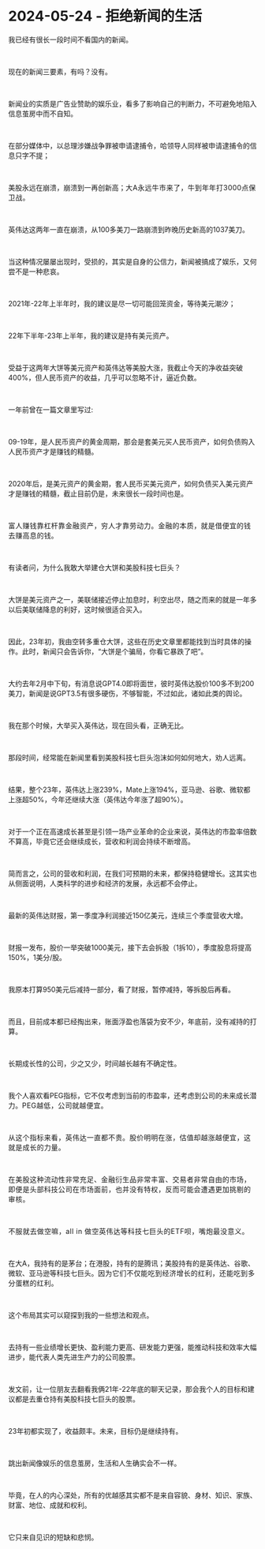 # 2024-05-24 - 拒绝新闻的生活

<p style="visibility: visible;">我已经有很长一段时间不看国内的新闻。</p><p style="visibility: visible;"><br style="visibility: visible;"></p><p style="visibility: visible;">现在的新闻三要素，有吗？没有。</p><p style="visibility: visible;"><br style="visibility: visible;"></p><p style="visibility: visible;">新闻业的实质是广告业赞助的娱乐业，看多了影响自己的判断力，不可避免地陷入信息茧房中而不自知。</p><p style="visibility: visible;"><br style="visibility: visible;"></p><p style="visibility: visible;">在部分媒体中，以总理涉嫌战争罪被申请逮捕令，哈领导人同样被申请逮捕令的信息只字不提；</p><p style="visibility: visible;"><br style="visibility: visible;"></p><p style="visibility: visible;">美股永远在崩溃，崩溃到一再创新高；<span style="background-color: transparent; letter-spacing: 0.034em; caret-color: var(--weui-BRAND); visibility: visible;">大A永远牛市来了，牛到年年打3000点保卫战。</span></p><p style="visibility: visible;"><br style="visibility: visible;"></p><p style="visibility: visible;">英伟达这两年一直在崩溃，从100多美刀一路崩溃到昨晚历史新高的1037美刀。</p><p style="visibility: visible;"><br style="visibility: visible;"></p><p style="visibility: visible;">当这种情况屡屡出现时，受损的，其实是自身的公信力，新闻被搞成了娱乐，又何尝不是一种悲哀。</p><p style="visibility: visible;"><br style="visibility: visible;"></p><p style="visibility: visible;">2021年-22年上半年时，我的建议是尽一切可能回笼资金，等待美元潮汐；</p><p style="visibility: visible;"><br style="visibility: visible;"></p><p style="visibility: visible;">22年下半年-23年上半年，我的建议是持有美元资产。</p><p style="visibility: visible;"><br style="visibility: visible;"></p><p style="visibility: visible;">受益于这两年大饼等美元资产和英伟达等美股大涨，我截止今天的净收益突破400%，但人民币资产的收益，几乎可以忽略不计，逼近负数。</p><p style="visibility: visible;"><br style="visibility: visible;"></p><p style="visibility: visible;">一年前曾在一篇文章里写过:</p><p style="visibility: visible;"><br style="visibility: visible;"></p><p style="visibility: visible;">09-19年，是人民币资产的黄金周期，那会是套美元买人民币资产，如何负债购入人民币资产才是赚钱的精髓。</p><p style="visibility: visible;"><br style="visibility: visible;"></p><p style="visibility: visible;">2020年后，是美元资产的黄金期，套人民币买美元资产，如何负债买入美元资产才是赚钱的精髓，截止目前仍是，未来很长一段时间也是。</p><p style="visibility: visible;"><span style="background-color: transparent; letter-spacing: 0.034em; caret-color: var(--weui-BRAND); visibility: visible;"><br style="visibility: visible;"></span></p><p style="visibility: visible;"><span style="background-color: transparent; letter-spacing: 0.034em; caret-color: var(--weui-BRAND); visibility: visible;">富人赚钱靠杠杆靠金融资产，穷人才靠劳动力。金融的本质，就是借便宜的钱去赚高息的钱。</span></p><p style="visibility: visible;"><br style="visibility: visible;"></p><p style="visibility: visible;">有读者问，为什么我敢大举建仓大饼和美股科技七巨头？</p><p style="visibility: visible;"><br style="visibility: visible;"></p><p style="visibility: visible;">大饼是美元资产之一，美联储接近停止加息时，利空出尽，随之而来的就是一年多以后美联储降息的利好，这时候很适合买入。</p><p style="visibility: visible;"><br style="visibility: visible;"></p><p style="visibility: visible;">因此，23年初，我由空转多重仓大饼，这些在历史文章里都能找到当时具体的操作。此时，新闻只会告诉你，“大饼是个骗局，你看它暴跌了吧”。</p><p><br></p><p>大约去年2月中下旬，有消息说GPT4.0即将面世，彼时英伟达股价100多不到200美刀，新闻是说GPT3.5有很多硬伤，不够智能，不过如此，诸如此类的舆论。</p><p><br></p><p>我在那个时候，大举买入英伟达，现在回头看，正确无比。</p><p><br></p><p>那段时间，经常能在新闻里看到美股科技七巨头泡沫如何如何地大，劝人远离。</p><p><br></p><p>结果，整个23年，英伟达上涨239%，Mate上涨194%，亚马逊、谷歌、微软都上涨超50%，今年还继续大涨（英伟达今年涨了超90%）。</p><p><br></p><p>对于一个正在高速成长甚至是引领一场产业革命的企业来说，英伟达的市盈率倍数不算高，毕竟它还会继续成长，营收和利润会持续不断增高。</p><p><br></p><p>简而言之，公司的营收和利润，在我们可预期的未来，都保持稳健增长。这其实也从侧面说明，人类科学的进步和经济的发展，永远都不会停止。</p><p><br></p><p>最新的英伟达财报，第一季度净利润接近150亿美元，连续三个季度营收大增。</p><p><br></p><p>财报一发布，股价一举突破1000美元，接下去会拆股（1拆10），季度股息将提高150%，1美分/股。</p><p><br></p><p>我原本打算950美元后减持一部分，看了财报，暂停减持，等拆股后再看。</p><p><br></p><p>而且，目前成本都已经掏出来，账面浮盈也落袋为安不少，年底前，没有减持的打算。</p><p><br></p><p>长期成长性的公司，少之又少，时间越长越有不确定性。</p><p><br></p><p>我个人喜欢看PEG指标，它不仅考虑到当前的市盈率，还考虑到公司的未来成长潜力。<span style="background-color: transparent;letter-spacing: 0.034em;caret-color: var(--weui-BRAND);">PEG越低，公司就越便宜。</span></p><p><span style="background-color: transparent;letter-spacing: 0.034em;caret-color: var(--weui-BRAND);"><br></span></p><p><span style="background-color: transparent;letter-spacing: 0.034em;caret-color: var(--weui-BRAND);">从这个指标来看，英伟达一直都不贵。股价明明在涨，估值却越涨越便宜，这就是成长的力量。</span></p><p><span style="background-color: transparent;letter-spacing: 0.034em;caret-color: var(--weui-BRAND);"><br></span></p><p><span style="background-color: transparent;letter-spacing: 0.034em;caret-color: var(--weui-BRAND);">在美股这种流动性非常充足、金融衍生品非常丰富、交易者非常自由的市场，即便是头部科技公司在市场面前，也并没有特权，反而可能会遭遇更加挑剔的审核。</span></p><p><span style="background-color: transparent;letter-spacing: 0.034em;caret-color: var(--weui-BRAND);"><br></span></p><p><span style="letter-spacing: 0.578px;">不服就去做空嘛，all in 做空英伟达等科技七巨头的ETF呗，嘴炮最没意义。</span></p><p><br></p><p>在大A，我持有的是茅台；在港股，持有的是腾讯；美股持有的是英伟达、谷歌、微软、亚马逊等科技七巨头。<span style="background-color: transparent;caret-color: var(--weui-BRAND);letter-spacing: 0.034em;">因为它们不仅能吃到经济增长的红利，还能吃到多分蛋糕的红利。</span></p><p><br></p><p>这个布局其实可以窥探到我的一些想法和观点。</p><p><br></p><p>去持有一些业绩增长更快、盈利能力更高、研发能力更强，能推动科技和效率大幅进步，能代表人类先进生产力的公司股票。</p><p><br></p><p>发文前，让一位朋友去翻看我俩21年-22年底的聊天记录，那会我个人的目标和建议都是去重仓持有美股科技七巨头的股票。</p><p><br></p><p>23年初都实现了，收益颇丰。未来，目标仍是继续持有。</p><p><br></p><p>跳出新闻像娱乐的信息茧房，生活和人生确实会不一样。</p><p><br></p><p>毕竟，在人的内心深处，所有的优越感其实都不是来自容貌、身材、知识、家族、财富、地位、成就和权利。</p><p><br></p><p>它只来自见识的短缺和悲悯。</p><p style="display: none;"><mp-style-type data-value="10000"></mp-style-type></p>